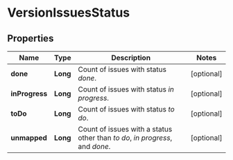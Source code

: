 # VersionIssuesStatus

## Properties
Name | Type | Description | Notes
------------ | ------------- | ------------- | -------------
**done** | **Long** | Count of issues with status *done*. |  [optional]
**inProgress** | **Long** | Count of issues with status *in progress*. |  [optional]
**toDo** | **Long** | Count of issues with status *to do*. |  [optional]
**unmapped** | **Long** | Count of issues with a status other than *to do*, *in progress*, and *done*. |  [optional]
